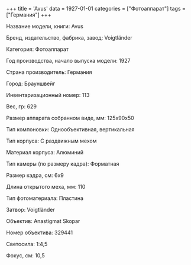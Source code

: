 +++
title = 'Avus'
data = 1927-01-01
categories = ["Фотоаппарат"]
tags = ["Германия"]
+++

Название модели, книги: Avus

Бренд, издательство, фабрика, завод: Voigtländer

Категория: Фотоаппарат

Год производства, начало выпуска модели: 1927

Страна производитель: Германия

Город: Брауншвейг

Инвентаризационный номер: 113

Вес, гр: 629

Размер аппарата  собранном виде, мм: 125х90х50

Тип компоновки: Однообъективная, вертикальная

Тип корпуса: С раздвижным мехом

Материал корпуса: Алюминий

Тип камеры (по размеру кадра): Форматная

Размер кадра, см: 6х9

Длина открытого меха, мм: 110

Тип фотоматериала: Пластина

Затвор: Voigtländer

Объектив: Anastigmat Skopar

Номер объектива: 329441

Светосила: 1:4,5

Фокус, см: 10,5

